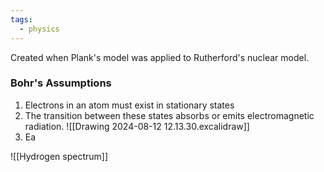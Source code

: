 ```yaml
---
tags:
  - physics
---
```

Created when Plank's model was applied to Rutherford's nuclear model. 

### Bohr's Assumptions
1. Electrons in an atom must exist in stationary states
2. The transition between these states absorbs or emits electromagnetic radiation.
![[Drawing 2024-08-12 12.13.30.excalidraw]]
3. Ea 



![[Hydrogen spectrum]]